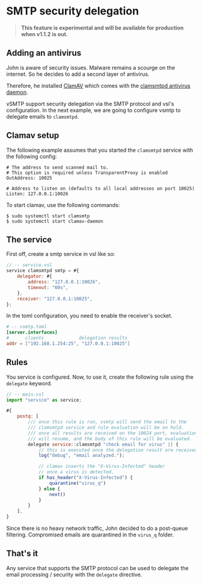 # SMTP security delegation

> __This feature is experimental and will be available for production when v1.1.2 is out.__

## Adding an antivirus

John is aware of security issues. Malware remains a scourge on the internet.
So he decides to add a second layer of antivirus.

Therefore, he installed [ClamAV](https://www.clamav.net/) which comes with the [clamsmtpd antivirus daemon](https://linux.die.net/man/8/clamsmtpd).

vSMTP support security delegation via the SMTP protocol and vsl's configuration. In the next example, we are going to configure vsmtp to delegate emails to `clamsmtpd`.

## Clamav setup

The following example assumes that you started the `clamsmtpd` service with the following config:

```
# The address to send scanned mail to.
# This option is required unless TransparentProxy is enabled
OutAddress: 10025

# Address to listen on (defaults to all local addresses on port 10025)
Listen: 127.0.0.1:10026
```

To start clamav, use the following commands:
```shell
$ sudo systemctl start clamsmtp
$ sudo systemctl start clamav-daemon
```

## The service

First off, create a smtp service in vsl like so:

```javascript
// -- service.vsl
service clamsmtpd smtp = #{
    delegator: #{
        address: "127.0.0.1:10026",
        timeout: "60s",
    },
    receiver: "127.0.0.1:10025",
};
```

In the toml configuration, you need to enable the receiver's socket.

```toml
# -- vsmtp.toml
[server.interfaces]
#      clients             delegation results
addr = ["192.168.1.254:25", "127.0.0.1:10025"]
```

## Rules

You service is configured. Now, to use it, create the following rule using the `delegate` keyword.

```javascript
// -- main.vsl
import "service" as service;

#{
    postq: [
        /// once this rule is run, vsmtp will send the email to the
        /// clamsmtpd service and rule evaluation will be on hold.
        /// once all results are received on the 10024 port, evaluation
        /// will resume, and the body of this rule will be evaluated.
        delegate service::clamsmtpd "check email for virus" || {
            // this is executed once the delegation result are received.
            log("debug", "email analyzed.");

            // clamav inserts the "X-Virus-Infected" header
            // once a virus is detected. 
            if has_header("X-Virus-Infected") {
                quarantine("virus_q")
            } else {
                next()
            }
        }
    ],
}
```

Since there is no heavy network traffic, John decided to do a post-queue filtering.
Compromised emails are quarantined in the `virus_q` folder.

## That's it

Any service that supports the SMTP protocol can be used to delegate the email
processing / security with the `delegate` directive.